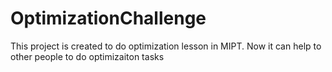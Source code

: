 # OptimizationChallenge
This project is created to do optimization lesson in MIPT. Now it can help to other people to do optimizaiton tasks
